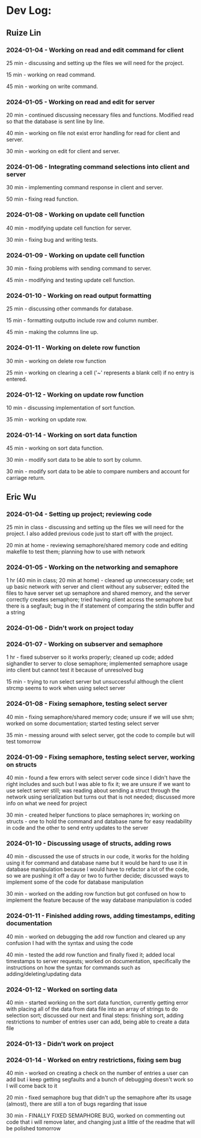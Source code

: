# Dev Log:

## Ruize Lin

### 2024-01-04 - Working on read and edit command for client
25 min - discussing and setting up the files we will need for the project.

15 min - working on read command.

45 min - working on write command.

### 2024-01-05 - Working on read and edit for server
20 min - continued discussing necessary files and functions. Modified read so that the database is sent line by line.

40 min - working on file not exist error handling for read for client and server.

30 min - working on edit for client and server.

### 2024-01-06 - Integrating command selections into client and server
30 min - implementing command response in client and server.

50 min - fixing read function.

### 2024-01-08 - Working on update cell function
40 min - modifying update cell function for server.

30 min - fixing bug and writing tests.

### 2024-01-09 - Working on update cell function
30 min - fixing problems with sending command to server.

45 min - modifying and testing update cell function.

### 2024-01-10 - Working on read output formatting
25 min - discussing other commands for database.

15 min - formatting outputto include row and column number.

45 min - making the columns line up.

### 2024-01-11 - Working on delete row function
30 min - working on delete row function

25 min - working on clearing a cell ('~' represents a blank cell) if no entry is entered. 

### 2024-01-12 - Working on update row function
10 min - discussing implementation of sort function.

35 min - working on update row.

### 2024-01-14 - Working on sort data function
45 min - working on sort data function.

30 min - modify sort data to be able to sort by column.

30 min - modify sort data to be able to compare numbers and account for carriage return.

## Eric Wu

### 2024-01-04 - Setting up project; reviewing code
25 min in class - discussing and setting up the files we will need for the project. I also added previous code just to start off with the project. 

20 min at home - reviewing semaphore/shared memory code and editing makefile to test them; planning how to use with network

### 2024-01-05 - Working on the networking and semaphore

1 hr (40 min in class; 20 min at home) - cleaned up unneccessary code; set up basic network with server and client without any subserver; edited the files to have server set up semaphore and shared memory, and the server correctly creates semaphore; tried having client access the semaphore but there is a segfault; bug in the if statement of comparing the stdin buffer and a string

### 2024-01-06 - Didn't work on project today

### 2024-01-07 - Working on subserver and semaphore

1 hr - fixed subserver so it works properly; cleaned up code; added sighandler to server to close semaphore; implemented semaphore usage into client but cannot test it because of unresolved bug

15 min - trying to run select server but unsuccessful although the client strcmp seems to work when using select server

### 2024-01-08 - Fixing semaphore, testing select server

40 min - fixing semaphore/shared memory code; unsure if we will use shm; worked on some documentation; started testing select server

35 min - messing around with select server, got the code to compile but will test tomorrow

### 2024-01-09 - Fixing semaphore, testing select server, working on structs

40 min - found a few errors with select server code since I didn't have the right includes and such but I was able to fix it; we are unsure if we want to use select server still; was reading about sending a struct through the network using serialization but turns out that is not needed; discussed more info on what we need for project

30 min - created helper functions to place semaphores in; working on structs - one to hold the command and database name for easy readability in code and the other to send entry updates to the server

### 2024-01-10 - Discussing usage of structs, adding rows

40 min - discussed the use of structs in our code, it works for the holding using it for command and database name but it would be hard to use it in database manipulation because I would have to refactor a lot of the code, so we are pushing it off a day or two to further decide; discussed ways to implement some of the code for database manipulation

30 min - worked on the adding row function but got confused on how to implement the feature because of the way database manipulation is coded

### 2024-01-11 - Finished adding rows, adding timestamps, editing documentation

40 min - worked on debugging the add row function and cleared up any confusion I had with the syntax and using the code

40 min - tested the add row function and finally fixed it; added local timestamps to server requests; worked on documentation, specifically the instructions on how the syntax for commands such as adding/deleting/updating data

### 2024-01-12 - Worked on sorting data

40 min - started working on the sort data function, currently getting error with placing all of the data from data file into an array of strings to do selection sort; discussed our next and final steps: finishing sort, adding restrictions to number of entries user can add, being able to create a data file

### 2024-01-13 - Didn't work on project

### 2024-01-14 - Worked on entry restrictions, fixing sem bug

40 min - worked on creating a check on the number of entries a user can add but i keep getting segfaults and a bunch of debugging doesn't work so I will come back to it

20 min - fixed semaphore bug that didn't up the semaphore after its usage (almost), there are still a ton of bugs regarding that issue

30 min - FINALLY FIXED SEMAPHORE BUG, worked on commenting out code that i will remove later, and changing just a little of the readme that will be polished tomorrow

